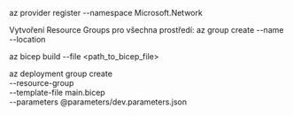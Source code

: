 az provider register --namespace Microsoft.Network

Vytvoření Resource Groups pro všechna prostředí:
az group create --name <ResourceGroupName> --location <Location>

az bicep build --file <path_to_bicep_file>

az deployment group create \
  --resource-group <ResourceGroupName> \
  --template-file main.bicep \
  --parameters @parameters/dev.parameters.json